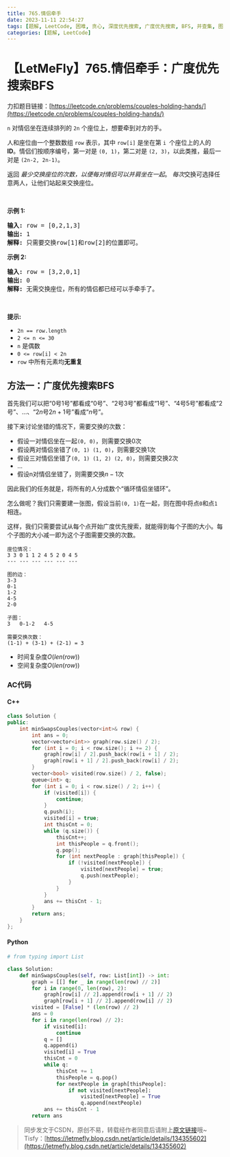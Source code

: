 ```yaml
---
title: 765.情侣牵手
date: 2023-11-11 22:54:27
tags: [题解, LeetCode, 困难, 贪心, 深度优先搜索, 广度优先搜索, BFS, 并查集, 图]
categories: [题解, LeetCode]
---
```


# 【LetMeFly】765.情侣牵手：广度优先搜索BFS

力扣题目链接：[https://leetcode.cn/problems/couples-holding-hands/](https://leetcode.cn/problems/couples-holding-hands/)

<p><code>n</code> 对情侣坐在连续排列的 <code>2n</code>&nbsp;个座位上，想要牵到对方的手。</p>

<p>人和座位由一个整数数组 <code>row</code> 表示，其中 <code>row[i]</code> 是坐在第 <code>i </code>个座位上的人的 <strong>ID</strong>。情侣们按顺序编号，第一对是&nbsp;<code>(0, 1)</code>，第二对是&nbsp;<code>(2, 3)</code>，以此类推，最后一对是&nbsp;<code>(2n-2, 2n-1)</code>。</p>

<p>返回 <em>最少交换座位的次数，以便每对情侣可以并肩坐在一起</em>。 <i>每次</i>交换可选择任意两人，让他们站起来交换座位。</p>

<p>&nbsp;</p>

<p><strong>示例 1:</strong></p>

<pre>
<strong>输入:</strong> row = [0,2,1,3]
<strong>输出:</strong> 1
<strong>解释:</strong> 只需要交换row[1]和row[2]的位置即可。
</pre>

<p><strong>示例 2:</strong></p>

<pre>
<strong>输入:</strong> row = [3,2,0,1]
<strong>输出:</strong> 0
<strong>解释:</strong> 无需交换座位，所有的情侣都已经可以手牵手了。
</pre>

<p>&nbsp;</p>

<p><strong>提示:</strong></p>

<ul>
	<li><code>2n == row.length</code></li>
	<li><code>2 &lt;= n &lt;= 30</code></li>
	<li><code>n</code>&nbsp;是偶数</li>
	<li><code>0 &lt;= row[i] &lt; 2n</code></li>
	<li><code>row</code>&nbsp;中所有元素均<strong>无重复</strong></li>
</ul>


    
## 方法一：广度优先搜索BFS

首先我们可以把“0号1号”都看成“0号”、“2号3号”都看成“1号”、“4号5号”都看成“2号”、...、“$2n$号$2n+1$号”看成“$n$号”。

接下来讨论坐错的情况下，需要交换的次数：
   + 假设一对情侣坐在一起```(0, 0)```，则需要交换$0$次
   + 假设两对情侣坐错了```(0, 1) (1, 0)```，则需要交换$1$次
   + 假设三对情侣坐错了```(0, 1) (1, 2) (2, 0)```，则需要交换$2$次
   + ...
   + 假设n对情侣坐错了，则需要交换$n-1$次

因此我们的任务就是，将所有的人分成数个“循环情侣坐错环”。

怎么做呢？我们只需要建一张图，假设当前```(0, 1)```在一起，则在图中将点```0```和点```1```相连。

这样，我们只需要尝试从每个点开始广度优先搜索，就能得到每个子图的大小。每个子图的大小减一即为这个子图需要交换的次数。

```
座位情况：
3 3 0 1 1 2 4 5 2 0 4 5
--- --- --- --- --- ---

图的边：
3-3
0-1
1-2
4-5
2-0

子图：
3   0-1-2   4-5

需要交换次数：
(1-1) + (3-1) + (2-1) = 3
```

+ 时间复杂度$O(len(row))$
+ 空间复杂度$O(len(row))$

### AC代码

#### C++

```cpp
class Solution {
public:
    int minSwapsCouples(vector<int>& row) {
        int ans = 0;
        vector<vector<int>> graph(row.size() / 2);
        for (int i = 0; i < row.size(); i += 2) {
            graph[row[i] / 2].push_back(row[i + 1] / 2);
            graph[row[i + 1] / 2].push_back(row[i] / 2);
        }
        vector<bool> visited(row.size() / 2, false);
        queue<int> q;
        for (int i = 0; i < row.size() / 2; i++) {
            if (visited[i]) {
                continue;
            }
            q.push(i);
            visited[i] = true;
            int thisCnt = 0;
            while (q.size()) {
                thisCnt++;
                int thisPeople = q.front();
                q.pop();
                for (int nextPeople : graph[thisPeople]) {
                    if (!visited[nextPeople]) {
                        visited[nextPeople] = true;
                        q.push(nextPeople);
                    }
                }
            }
            ans += thisCnt - 1;
        }
        return ans;
    }
};
```

#### Python

```python
# from typing import List

class Solution:
    def minSwapsCouples(self, row: List[int]) -> int:
        graph = [[] for _ in range(len(row) // 2)]
        for i in range(0, len(row), 2):
            graph[row[i] // 2].append(row[i + 1] // 2)
            graph[row[i + 1] // 2].append(row[i] // 2)
        visited = [False] * (len(row) // 2)
        ans = 0
        for i in range(len(row) // 2):
            if visited[i]:
                continue
            q = []
            q.append(i)
            visited[i] = True
            thisCnt = 0
            while q:
                thisCnt += 1
                thisPeople = q.pop()
                for nextPeople in graph[thisPeople]:
                    if not visited[nextPeople]:
                        visited[nextPeople] = True
                        q.append(nextPeople)
            ans += thisCnt - 1
        return ans
```

> 同步发文于CSDN，原创不易，转载经作者同意后请附上[原文链接](https://blog.letmefly.xyz/2023/11/11/LeetCode%200765.%E6%83%85%E4%BE%A3%E7%89%B5%E6%89%8B/)哦~
> Tisfy：[https://letmefly.blog.csdn.net/article/details/134355602](https://letmefly.blog.csdn.net/article/details/134355602)
